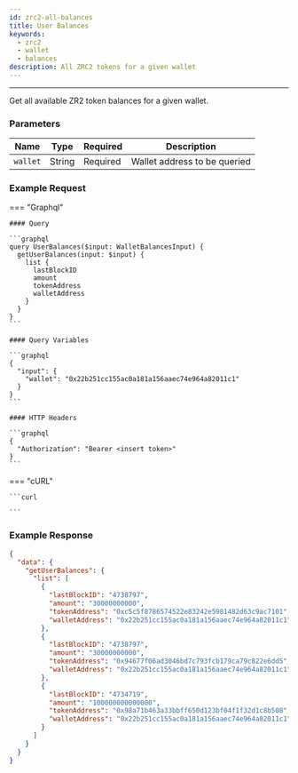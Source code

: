 ```yaml
---
id: zrc2-all-balances
title: User Balances
keywords:
  - zrc2
  - wallet
  - balances
description: All ZRC2 tokens for a given wallet
---
```


---

Get all available ZR2 token balances for a given wallet.

### Parameters

| Name     | Type   | Required | Description                  |
| -------- | ------ | -------- | ---------------------------- |
| `wallet` | String | Required | Wallet address to be queried |

### Example Request

=== "Graphql"

    #### Query

    ```graphql
    query UserBalances($input: WalletBalancesInput) {
      getUserBalances(input: $input) {
        list {
          lastBlockID
          amount
          tokenAddress
          walletAddress
        }
      }
    }
    ```

    #### Query Variables

    ```graphql
    {
      "input": {
        "wallet": "0x22b251cc155ac0a181a156aaec74e964a82011c1"
      }
    }
    ```

    #### HTTP Headers

    ```graphql
    {
      "Authorization": "Bearer <insert token>"
    }
    ```

=== "cURL"

    ```curl

    ```

### Example Response

```json
{
  "data": {
    "getUserBalances": {
      "list": [
        {
          "lastBlockID": "4738797",
          "amount": "30000000000",
          "tokenAddress": "0xc5c5f8786574522e83242e5981482d63c9ac7101",
          "walletAddress": "0x22b251cc155ac0a181a156aaec74e964a82011c1"
        },
        {
          "lastBlockID": "4738797",
          "amount": "30000000000",
          "tokenAddress": "0x94677f06ad3046bd7c793fcb179ca79c822e6dd5",
          "walletAddress": "0x22b251cc155ac0a181a156aaec74e964a82011c1"
        },
        {
          "lastBlockID": "4734719",
          "amount": "100000000000000",
          "tokenAddress": "0x98a71b463a33bbff650d123bf04f1f32d1c8b508",
          "walletAddress": "0x22b251cc155ac0a181a156aaec74e964a82011c1"
        }
      ]
    }
  }
}
```

